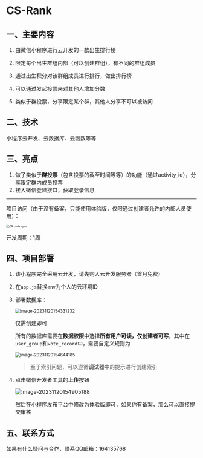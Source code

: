 # CS-Rank

## 一、主要内容

1. 由微信小程序进行云开发的一款出生排行榜

2. 限定每个出生群组内部（可以创建群组），有不同的群组成员

3. 通过出生积分对该群组成员进行排行，做出排行榜
4. 可以通过发起投票来对其他人增加分数
5. 类似于群投票，分享限定某个群，其他人分享不可以被访问

## 二、技术

小程序云开发、云数据库、云函数等等

## 三、亮点

1. 做了类似于**群投票**（包含投票的截至时间等等）的功能（通过activity_id），分享限定群内成员投票
2. 接入微信登陆接口，获取登录信息

---

项目访问（由于没有备案，只能使用体验版，仅限通过创建者允许的内部人员使用）：

<img src="https://picgo-picture-storage.oss-cn-guangzhou.aliyuncs.com/img/202311201538169.jpg" alt="QR code tiyan" style="zoom:50%;" />

开发周期：1周

## 四、项目部署

1. 该小程序完全采用云开发，请先购入云开发服务器（首月免费）

2. 在`app.js`替换`env`为个人的云环境ID

3. 部署数据库：

   <img src="https://picgo-picture-storage.oss-cn-guangzhou.aliyuncs.com/img/202311201543263.png" alt="image-20231120154331232" style="zoom:80%;" />

   仅需创建即可

   所有的数据库需要在**数据权限**中选择**所有用户可读，仅创建者可写**，其中在`user_group`和`vote_record`中，需要自定义规则为

   <img src="https://picgo-picture-storage.oss-cn-guangzhou.aliyuncs.com/img/202311201546260.png" alt="image-20231120154644185" style="zoom:80%;" />

   > 至于索引问题，可以遵循**调试器**中的提示进行创建索引

4. 点击微信开发者工具的**上传**按钮

   ![image-20231120154905188](https://picgo-picture-storage.oss-cn-guangzhou.aliyuncs.com/img/202311201549291.png)

   然后在小程序发布平台中修改为体验版即可，如果你有备案，那么可以直接提交审核

## 五、联系方式

如果有什么疑问与合作，联系QQ邮箱：164135768
